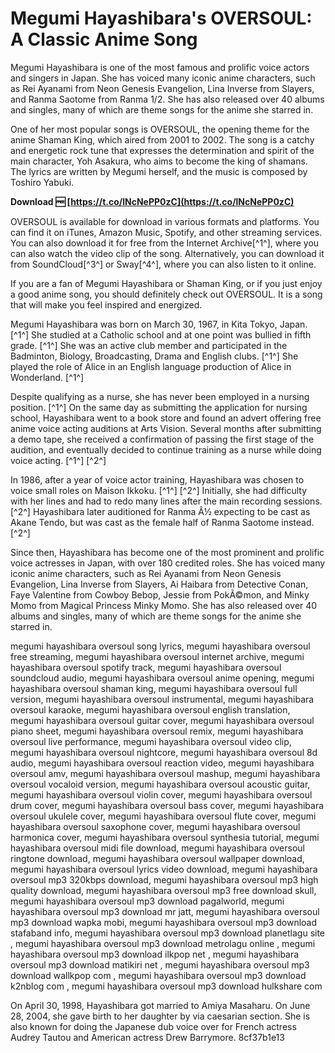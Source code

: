 # Megumi Hayashibara's OVERSOUL: A Classic Anime Song
 
Megumi Hayashibara is one of the most famous and prolific voice actors and singers in Japan. She has voiced many iconic anime characters, such as Rei Ayanami from Neon Genesis Evangelion, Lina Inverse from Slayers, and Ranma Saotome from Ranma 1/2. She has also released over 40 albums and singles, many of which are theme songs for the anime she starred in.
 
One of her most popular songs is OVERSOUL, the opening theme for the anime Shaman King, which aired from 2001 to 2002. The song is a catchy and energetic rock tune that expresses the determination and spirit of the main character, Yoh Asakura, who aims to become the king of shamans. The lyrics are written by Megumi herself, and the music is composed by Toshiro Yabuki.
 
**Download 🆓 [https://t.co/lNcNePP0zC](https://t.co/lNcNePP0zC)**


 
OVERSOUL is available for download in various formats and platforms. You can find it on iTunes, Amazon Music, Spotify, and other streaming services. You can also download it for free from the Internet Archive[^1^], where you can also watch the video clip of the song. Alternatively, you can download it from SoundCloud[^3^] or Sway[^4^], where you can also listen to it online.
 
If you are a fan of Megumi Hayashibara or Shaman King, or if you just enjoy a good anime song, you should definitely check out OVERSOUL. It is a song that will make you feel inspired and energized.

Megumi Hayashibara was born on March 30, 1967, in Kita Tokyo, Japan. [^1^] She studied at a Catholic school and at one point was bullied in fifth grade. [^1^] She was an active club member and participated in the Badminton, Biology, Broadcasting, Drama and English clubs. [^1^] She played the role of Alice in an English language production of Alice in Wonderland. [^1^]
 
Despite qualifying as a nurse, she has never been employed in a nursing position. [^1^] On the same day as submitting the application for nursing school, Hayashibara went to a book store and found an advert offering free anime voice acting auditions at Arts Vision. Several months after submitting a demo tape, she received a confirmation of passing the first stage of the audition, and eventually decided to continue training as a nurse while doing voice acting. [^1^] [^2^]
 
In 1986, after a year of voice actor training, Hayashibara was chosen to voice small roles on Maison Ikkoku. [^1^] [^2^] Initially, she had difficulty with her lines and had to redo many lines after the main recording sessions. [^2^] Hayashibara later auditioned for Ranma Â½ expecting to be cast as Akane Tendo, but was cast as the female half of Ranma Saotome instead. [^2^]
 
Since then, Hayashibara has become one of the most prominent and prolific voice actresses in Japan, with over 180 credited roles.  She has voiced many iconic anime characters, such as Rei Ayanami from Neon Genesis Evangelion, Lina Inverse from Slayers, Ai Haibara from Detective Conan, Faye Valentine from Cowboy Bebop, Jessie from PokÃ©mon, and Minky Momo from Magical Princess Minky Momo. She has also released over 40 albums and singles, many of which are theme songs for the anime she starred in.
 
megumi hayashibara oversoul song lyrics,  megumi hayashibara oversoul free streaming,  megumi hayashibara oversoul internet archive,  megumi hayashibara oversoul spotify track,  megumi hayashibara oversoul soundcloud audio,  megumi hayashibara oversoul anime opening,  megumi hayashibara oversoul shaman king,  megumi hayashibara oversoul full version,  megumi hayashibara oversoul instrumental,  megumi hayashibara oversoul karaoke,  megumi hayashibara oversoul english translation,  megumi hayashibara oversoul guitar cover,  megumi hayashibara oversoul piano sheet,  megumi hayashibara oversoul remix,  megumi hayashibara oversoul live performance,  megumi hayashibara oversoul video clip,  megumi hayashibara oversoul nightcore,  megumi hayashibara oversoul 8d audio,  megumi hayashibara oversoul reaction video,  megumi hayashibara oversoul amv,  megumi hayashibara oversoul mashup,  megumi hayashibara oversoul vocaloid version,  megumi hayashibara oversoul acoustic guitar,  megumi hayashibara oversoul violin cover,  megumi hayashibara oversoul drum cover,  megumi hayashibara oversoul bass cover,  megumi hayashibara oversoul ukulele cover,  megumi hayashibara oversoul flute cover,  megumi hayashibara oversoul saxophone cover,  megumi hayashibara oversoul harmonica cover,  megumi hayashibara oversoul synthesia tutorial,  megumi hayashibara oversoul midi file download,  megumi hayashibara oversoul ringtone download,  megumi hayashibara oversoul wallpaper download,  megumi hayashibara oversoul lyrics video download,  megumi hayashibara oversoul mp3 320kbps download,  megumi hayashibara oversoul mp3 high quality download,  megumi hayashibara oversoul mp3 free download skull,  megumi hayashibara oversoul mp3 download pagalworld,  megumi hayashibara oversoul mp3 download mr jatt,  megumi hayashibara oversoul mp3 download wapka mobi,  megumi hayashibara oversoul mp3 download stafaband info,  megumi hayashibara oversoul mp3 download planetlagu site ,  megumi hayashibara oversoul mp3 download metrolagu online ,  megumi hayashibara oversoul mp3 download ilkpop net ,  megumi hayashibara oversoul mp3 download matikiri net ,  megumi hayashibara oversoul mp3 download wallkpop com ,  megumi hayashibara oversoul mp3 download k2nblog com ,  megumi hayashibara oversoul mp3 download hulkshare com
 
On April 30, 1998, Hayashibara got married to Amiya Masaharu.  On June 28, 2004, she gave birth to her daughter by via caesarian section.  She is also known for doing the Japanese dub voice over for French actress Audrey Tautou and American actress Drew Barrymore.
 8cf37b1e13
 
